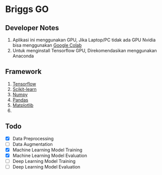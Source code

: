 # Briggs GO

## Developer Notes
1. Aplikasi ini menggunakan GPU, Jika Laptop/PC tidak ada GPU Nvidia bisa menggunakan [Google Colab](https://colab.research.google.com/)
2. Untuk menginstall Tensorflow GPU, Direkomendasikan menggunakan Anaconda


## Framework
1. [Tensorflow](https://www.tensorflow.org/)
2. [Scikit-learn](https://scikit-learn.org/stable/)
3. [Numpy](https://numpy.org/)
4. [Pandas](https://pandas.pydata.org/)
5. [Matplotlib](https://matplotlib.org/)
6. 

## Todo
- [x] Data Preprocessing
- [ ] Data Augmentation
- [x] Machine Learning Model Training
- [x] Machine Learning Model Evaluation
- [ ] Deep Learning Model Training
- [ ] Deep Learning Model Evaluation